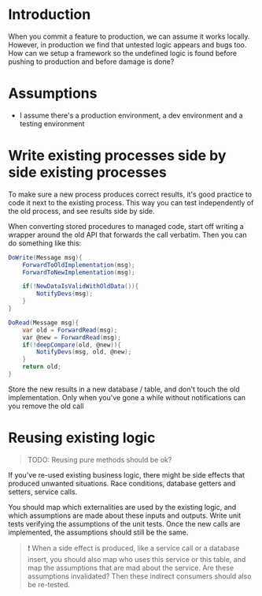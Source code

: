 # Introduction
When you commit a feature to production, we can assume it works locally. However, in production we find that untested logic appears and bugs too. How can we setup a framework so the undefined logic is found before pushing to production and before damage is done?

# Assumptions
- I assume there's a production environment, a dev environment and a testing environment

# Write existing processes side by side existing processes
To make sure a new process produces correct results, it's good practice to code it next to the existing process.  This way you can test independently of the old process, and see results side by side.

When converting stored procedures to managed code, start off writing a wrapper around the old API that forwards the call verbatim. Then you can do something like this:

```C#
DoWrite(Message msg){
	ForwardToOldImplementation(msg);
	ForwardToNewImplementation(msg);

	if(!NewDataIsValidWithOldData()){
		NotifyDevs(msg);
	}
}

DoRead(Message msg){
	var old = ForwardRead(msg);
	var @new = ForwardRead(msg);
	if(!deepCompare(old, @new)){
		NotifyDevs(msg, old, @new);
	}
	return old;
}
```

Store the new results in a new database / table, and don't touch the old implementation. Only when you've gone a while without notifications can you remove the old call

# Reusing existing logic
> TODO: Reusing pure methods should be ok?

If you've re-used existing business logic, there might be side effects that produced unwanted situations. Race conditions, database getters and setters, service calls. 

You should map which externalities are used by the existing logic, and which assumptions are made about these inputs and outputs. Write unit tests verifying the assumptions of the unit tests. Once the new calls are implemented, the assumptions should still be the same.
> ❗️ When a side effect is produced, like a service call or a database insert, you should also map who uses this service or this table, and map the assumptions that are mad about the service. Are these assumptions invalidated? Then these indirect consumers should also be re-tested.